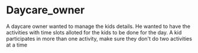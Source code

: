 # Daycare_owner
A daycare owner wanted to manage the kids details. He wanted to have the activities with time slots alloted for the kids to be done for the day. A kid participates in more than one activity, make sure they don't do two activities at a time
